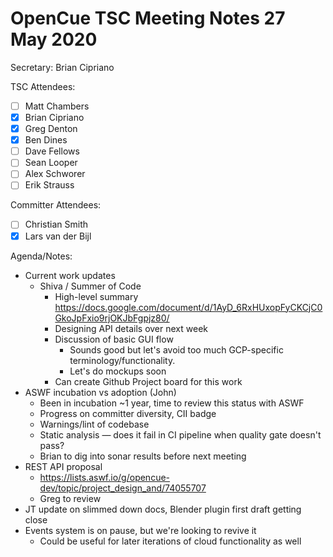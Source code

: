 # OpenCue TSC Meeting Notes 27 May 2020

Secretary: Brian Cipriano

TSC Attendees:
* [ ] Matt Chambers
* [x] Brian Cipriano
* [x] Greg Denton
* [x] Ben Dines
* [ ] Dave Fellows
* [ ] Sean Looper
* [ ] Alex Schworer
* [ ] Erik Strauss

Committer Attendees:
* [ ] Christian Smith
* [x] Lars van der Bijl

Agenda/Notes:
* Current work updates
   * Shiva / Summer of Code
      * High-level summary
        https://docs.google.com/document/d/1AyD_6RxHUxopFyCKCjC0GkoJpFxio9rjOKJbFgpjz80/ 
      * Designing API details over next week
      * Discussion of basic GUI flow
         * Sounds good but let's avoid too much GCP-specific terminology/functionality.
         * Let's do mockups soon
      * Can create Github Project board for this work
* ASWF incubation vs adoption (John)
   * Been in incubation ~1 year, time to review this status with ASWF
   * Progress on committer diversity, CII badge
   * Warnings/lint of codebase
   * Static analysis — does it fail in CI pipeline when quality gate doesn't pass?
   * Brian to dig into sonar results before next meeting
* REST API proposal
   * https://lists.aswf.io/g/opencue-dev/topic/project_design_and/74055707 
   * Greg to review
* JT update on slimmed down docs, Blender plugin first draft getting close
* Events system is on pause, but we're looking to revive it
   * Could be useful for later iterations of cloud functionality as well
